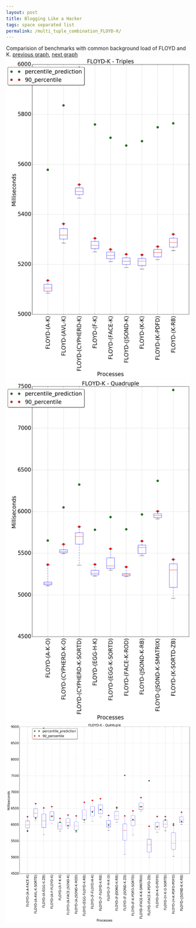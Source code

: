 ```yaml
---
layout: post
title: Blogging Like a Hacker
tags: space separated list
permalink: /multi_tuple_combination_FLOYD-K/
---
```


Comparision of benchmarks with common background load of FLOYD and K.
[previous graph](../multi_tuple_combination_FLOYD-JSOND/), [next graph](../multi_tuple_combination_FLOYD-O/)
![graph figure](./images/triple/FLOYD/FLOYD-K_box.png)![graph figure](./images/quadruple/FLOYD/FLOYD-K_box.png)![graph figure](./images/quintuple/FLOYD/FLOYD-K_box.png)